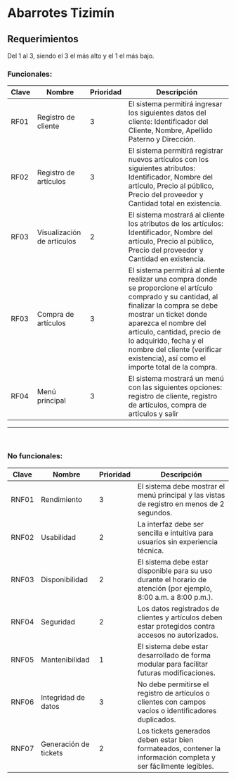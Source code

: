 # Abarrotes Tizimín


## Requerimientos  
Del 1 al 3, siendo el 3 el más alto y el 1 el más bajo.

### Funcionales:  

| Clave  | Nombre                     | Prioridad | Descripción                                                                 |
|--------|----------------------------|-----------|-----------------------------------------------------------------------------|
| RF01   | Registro de cliente        | 3         | El sistema permitirá ingresar los siguientes datos del cliente: Identificador del Cliente, Nombre, Apellido Paterno y Dirección. |
| RF02   | Registro de artículos      | 3         |  El sistema permitirá registrar nuevos artículos con los siguientes atributos: Identificador, Nombre del artículo, Precio al público, Precio del proveedor y Cantidad total en existencia. |
| RF03   | Visualización de artículos | 2         | El sistema mostrará al cliente los atributos de los artículos: Identificador, Nombre del artículo, Precio al público, Precio del proveedor y Cantidad en existencia. |
| RF03   | Compra de artículos        | 3         | El sistema permitirá al cliente realizar una compra donde se proporcione el artículo comprado y su cantidad, al finalizar la compra se debe mostrar un ticket donde aparezca el nombre del artículo, cantidad, precio de lo adquirido, fecha y el nombre del cliente (verificar existencia), así como el importe total de la compra. |
| RF04   | Menú principal       | 3         | El sistema mostrará un menú con las siguientes opciones: registro de cliente, registro de artículos, compra de artículos y salir|
***
<br>





### No funcionales:
| Clave  | Nombre                         | Prioridad | Descripción                                                                                  |
|--------|--------------------------------|-----------|----------------------------------------------------------------------------------------------|
| RNF01  | Rendimiento                    | 3         | El sistema debe mostrar el menú principal y las vistas de registro en menos de 2 segundos.  |
| RNF02  | Usabilidad                     | 2         | La interfaz debe ser sencilla e intuitiva para usuarios sin experiencia técnica.             |
| RNF03  | Disponibilidad                 | 2         | El sistema debe estar disponible para su uso durante el horario de atención (por ejemplo, 8:00 a.m. a 8:00 p.m.). |
| RNF04  | Seguridad                      | 2         | Los datos registrados de clientes y artículos deben estar protegidos contra accesos no autorizados. |
| RNF05  | Mantenibilidad                 | 1         | El sistema debe estar desarrollado de forma modular para facilitar futuras modificaciones.   |
| RNF06  | Integridad de datos            | 3         | No debe permitirse el registro de artículos o clientes con campos vacíos o identificadores duplicados. |
| RNF07  | Generación de tickets          | 2         | Los tickets generados deben estar bien formateados, contener la información completa y ser fácilmente legibles. |

